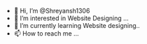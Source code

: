 - 👋 Hi, I’m @Shreyansh1306
- 👀 I’m interested in Website Designing ...
- 🌱 I’m currently learning Website designing..
- 📫 How to reach me ...

<!---
Shreyansh1306/Shreyansh1306 is a ✨ special ✨ repository because its `README.md` (this file) appears on your GitHub profile.
You can click the Preview link to take a look at your changes.
--->

